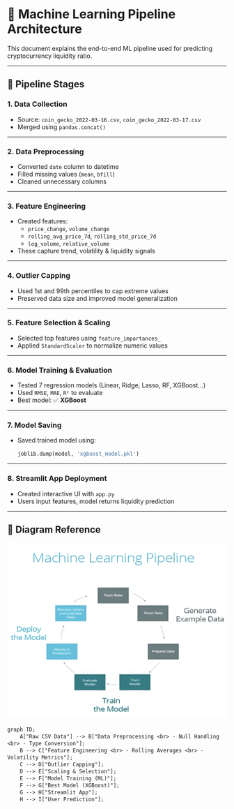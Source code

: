 # 🔄 Machine Learning Pipeline Architecture

This document explains the end-to-end ML pipeline used for predicting cryptocurrency liquidity ratio.

---

## 🧠 Pipeline Stages

### 1. Data Collection
- Source: `coin_gecko_2022-03-16.csv`, `coin_gecko_2022-03-17.csv`
- Merged using `pandas.concat()`

---

### 2. Data Preprocessing
- Converted `date` column to datetime
- Filled missing values (`mean`, `bfill`)
- Cleaned unnecessary columns

---

### 3. Feature Engineering
- Created features:
  - `price_change`, `volume_change`
  - `rolling_avg_price_7d`, `rolling_std_price_7d`
  - `log_volume`, `relative_volume`
- These capture trend, volatility & liquidity signals

---

### 4. Outlier Capping
- Used 1st and 99th percentiles to cap extreme values
- Preserved data size and improved model generalization

---

### 5. Feature Selection & Scaling
- Selected top features using `feature_importances_`
- Applied `StandardScaler` to normalize numeric values

---

### 6. Model Training & Evaluation
- Tested 7 regression models (Linear, Ridge, Lasso, RF, XGBoost…)
- Used `RMSE`, `MAE`, `R²` to evaluate
- Best model: ✅ **XGBoost**

---

### 7. Model Saving
- Saved trained model using:
  ```python
  joblib.dump(model, 'xgboost_model.pkl')
  ```

---

### 8. Streamlit App Deployment
- Created interactive UI with `app.py`
- Users input features, model returns liquidity prediction

---

## 🔁 Diagram Reference

![Pipeline Architecture](./Machine_Learning_Pipeline.png)

```mermaid
graph TD;
    A["Raw CSV Data"] --> B["Data Preprocessing <br> - Null Handling <br> - Type Conversion"];
    B --> C["Feature Engineering <br> - Rolling Averages <br> - Volatility Metrics"];
    C --> D["Outlier Capping"];
    D --> E["Scaling & Selection"];
    E --> F["Model Training (ML)"];
    F --> G["Best Model (XGBoost)"];
    G --> H["Streamlit App"];
    H --> I["User Prediction"];
```



